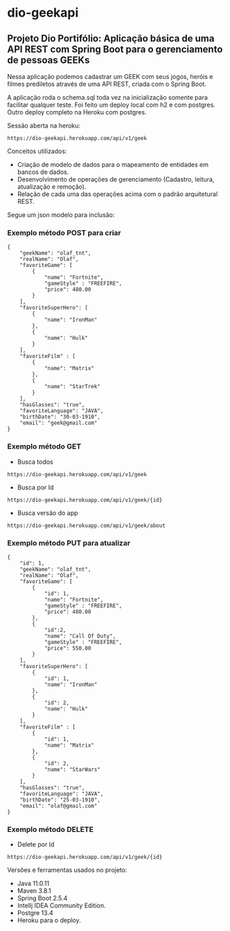 # dio-geekapi

<h2>Projeto Dio Portifólio: Aplicação básica de uma API REST com Spring Boot para o gerenciamento de pessoas GEEKs</h2>

Nessa aplicação podemos cadastrar um GEEK com seus jogos, heróis e filmes prediletos através de uma API REST, criada com o Spring Boot.

A aplicação roda o schema.sql toda vez na inicialização somente para facilitar qualquer teste. Foi feito um deploy local com h2 e com postgres. Outro deploy completo na Heroku com postgres.

Sessão aberta na heroku:

```
https://dio-geekapi.herokuapp.com/api/v1/geek
```


Conceitos utilizados:

* Criação de modelo de dados para o mapeamento de entidades em bancos de dados.
* Desenvolvimento de operações de gerenciamento (Cadastro, leitura, atualização e remoção).
* Relação de cada uma das operações acima com o padrão arquitetural REST.

Segue um json modelo para inclusão:

<h3>Exemplo método POST para criar</h3>

```
{
    "geekName": "olaf_tnt",
    "realName": "Olaf",
    "favoriteGame": [
        {
            "name": "Fortnite",
            "gameStyle" : "FREEFIRE",
            "price": 480.00
        }
    ],
    "favoriteSuperHero": [
        {
            "name": "IronMan"
        },
        {
            "name": "Hulk"
        }
    ],
    "favoriteFilm" : [
        {
            "name": "Matrix"
        },
        {
            "name": "StarTrek"
        }
    ],
    "hasGlasses": "true",
    "favoriteLanguage": "JAVA",
    "birthDate": "30-03-1910",
    "email": "geek@gmail.com"
}
```

<h3>Exemplo método GET</h3>

* Busca todos
```
https://dio-geekapi.herokuapp.com/api/v1/geek
```

* Busca por Id
```
https://dio-geekapi.herokuapp.com/api/v1/geek/{id}
```

* Busca versão do app
```
https://dio-geekapi.herokuapp.com/api/v1/geek/about
```


<h3>Exemplo método PUT para atualizar</h3>

```
{    
    "id": 1,
    "geekName": "olaf_tnt",
    "realName": "Olaf",
    "favoriteGame": [
        {
            "id": 1,
            "name": "Fortnite",
            "gameStyle" : "FREEFIRE",
            "price": 480.00
        },
        {
            "id":2,
            "name": "Call Of Duty",
            "gameStyle" : "FREEFIRE",
            "price": 550.00
        }
    ],
    "favoriteSuperHero": [
        {
            "id": 1,
            "name": "IronMan"
        },
        {
            "id": 2,
            "name": "Hulk"
        }
    ],
    "favoriteFilm" : [
        {
            "id": 1,
            "name": "Matrix"
        },
        {
            "id": 2,
            "name": "StarWars"
        }
    ],
    "hasGlasses": "true",
    "favoriteLanguage": "JAVA",
    "birthDate": "25-03-1910",
    "email": "olaf@gmail.com"
}
```

<h3>Exemplo método DELETE</h3>

* Delete por Id
```
https://dio-geekapi.herokuapp.com/api/v1/geek/{id}
```


Versões e ferramentas usados no projeto:

* Java 11.0.11
* Maven 3.8.1
* Spring Boot 2.5.4
* Intellj IDEA Community Edition.
* Postgre 13.4
* Heroku para o deploy.